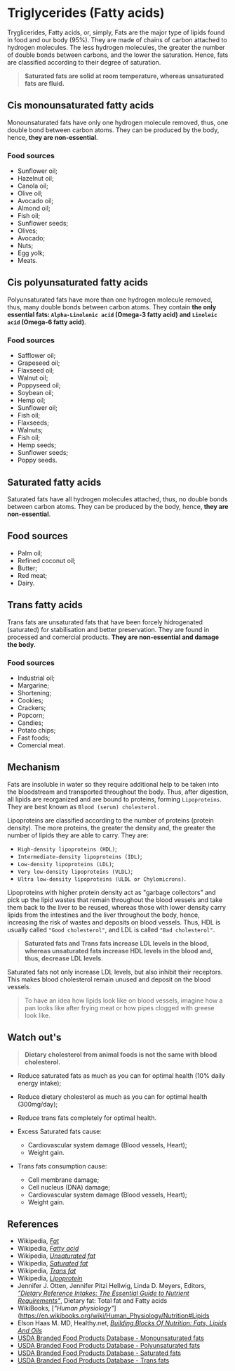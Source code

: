 # Triglycerides (Fatty acids)

Tryglicerides, Fatty acids, or, simply, Fats are the major type of lipids found in food and our body (95%). They are made of chains of carbon attached to hydrogen molecules. The less hydrogen molecules, the greater the number of double bonds between carbons, and the lower the saturation. Hence, fats are classified according to their degree of saturation.

> __Saturated fats are solid at room temperature, whereas unsaturated fats are fluid.__

## Cis monounsaturated fatty acids
Monounsaturated fats have only one hydrogen molecule removed, thus, one double bond between carbon atoms. They can be produced by the body, hence, __they are non-essential__.

### Food sources
- Sunflower oil;
- Hazelnut oil;
- Canola oil;
- Olive oil;
- Avocado oil;
- Almond oil;
- Fish oil;
- Sunflower seeds;
- Olives;
- Avocado;
- Nuts;
- Egg yolk;
- Meats.

## Cis polyunsaturated fatty acids
Polyunsaturated fats have more than one hydrogen molecule removed, thus, many double bonds between carbon atoms. They contain __the only essential fats: `Alpha-Linolenic acid` (Omega-3 fatty acid) and `Linoleic acid` (Omega-6 fatty acid)__.

### Food sources
- Safflower oil;
- Grapeseed oil;
- Flaxseed oil;
- Walnut oil;
- Poppyseed oil;
- Soybean oil;
- Hemp oil;
- Sunflower oil;
- Fish oil;
- Flaxseeds;
- Walnuts;
- Fish oil;
- Hemp seeds;
- Sunflower seeds;
- Poppy seeds.

## Saturated fatty acids
Saturated fats have all hydrogen molecules attached, thus, no double bonds between carbon atoms. They can be produced by the body, hence, __they are non-essential__.

## Food sources
- Palm oil;
- Refined coconut oil;
- Butter;
- Red meat;
- Dairy.

## Trans fatty acids
Trans fats are unsaturated fats that have been forcely hidrogenated (saturated) for stabilisation and better preservation. They are found in processed and comercial products. __They are non-essential and damage the body__.

### Food sources
- Industrial oil;
- Margarine;
- Shortening;
- Cookies;
- Crackers;
- Popcorn;
- Candies;
- Potato chips;
- Fast foods;
- Comercial meat.

## Mechanism
Fats are insoluble in water so they require additional help to be taken into the bloodstream and transported throughout the body. Thus, after digestion, all lipids are reorganized and are bound to proteins, forming `Lipoproteins`. They are best known as `Blood (serum) cholesterol.`

Lipoproteins are classified according to the number of proteins (protein density). The more proteins, the greater the density and, the greater the number of lipids they are able to carry. They are:
- `High-density lipoproteins (HDL)`;
- `Intermediate-density lipoproteins (IDL)`;
- `Low-density lipoproteins (LDL)`; 
- `Very low-density lipoproteins (VLDL)`;
- `Ultra low-density lipoproteins (ULDL or Chylomicrons)`.

Lipoproteins with higher protein density act as "garbage collectors" and pick up the lipid wastes that remain throughout the blood vessels and take them back to the liver to be reused, whereas those with lower density carry lipids from the intestines and the liver throughout the body, hence, increasing the risk of wastes and deposits on blood vessels. Thus, HDL is usually called `"Good cholesterol"`, and LDL is called `"Bad cholesterol"`.

> __Saturated fats and Trans fats increase LDL levels in the blood, whereas unsaturated fats increase HDL levels in the blood and, thus, decrease LDL levels__.

Saturated fats not only increase LDL levels, but also inhibit their receptors. This makes blood cholesterol remain unused and deposit on the blood vessels.

> To have an idea how lipids look like on blood vessels, imagine how a pan looks like after frying meat or how pipes clogged with greese look like.

## Watch out's
> __Dietary cholesterol from animal foods is not the same with blood cholesterol.__
- Reduce saturated fats as much as you can for optimal health (10% daily energy intake);
- Reduce dietary cholesterol as much as you can for optimal health (300mg/day);
- Reduce trans fats completely for optimal health.
- Excess Saturated fats cause:
    - Cardiovascular system damage (Blood vessels, Heart);
    - Weight gain.

- Trans fats consumption cause:
    - Cell membrane damage;
    - Cell nucleus (DNA) damage;
    - Cardiovascular system damage (Blood vessels, Heart);
    - Weight gain.

## References
- Wikipedia, [_Fat_](https://en.wikipedia.org/wiki/Fat)
- Wikipedia, [_Fatty acid_](https://en.wikipedia.org/wiki/Fatty_acid)
- Wikipedia, [_Unsaturated fat_](https://en.wikipedia.org/wiki/Unsaturated_fat)
- Wikipedia, [_Saturated fat_](https://en.wikipedia.org/wiki/Saturated_fat)
- Wikipedia, [_Trans fat_](https://en.wikipedia.org/wiki/Trans_fat)
- Wikipedia, [_Lipoprotein_](https://en.wikipedia.org/wiki/Lipoprotein)
- Jennifer J. Otten, Jennifer Pitzi Hellwig, Linda D. Meyers, Editors, [_"Dietary Reference Intakes: The Essential Guide to Nutrient Requirements"_](https://www.amazon.com/Dietary-Reference-Intakes-Essential-Requirements/dp/0309157420), Dietary fat: Total fat and Fatty acids
- WikiBooks, [_"Human physiology"_](https://en.wikibooks.org/wiki/Human_Physiology/Nutrition#Lipids
- Elson Haas M. MD, Healthy.net, [_Building Blocks Of Nutrition: Fats, Lipids And Oils_](http://www.healthy.net/Health/Article/Fats_Lipids_and_Oils/2099/1)
- [USDA Branded Food Products Database - Monounsaturated fats](https://ndb.nal.usda.gov/ndb/nutrients/report/nutrientsfrm?max=1000&offset=0&totCount=0&nutrient1=645&nutrient2=&nutrient3=&subset=0&sort=c&measureby=g)
- [USDA Branded Food Products Database - Polyunsaturated fats](https://ndb.nal.usda.gov/ndb/nutrients/report/nutrientsfrm?max=1000&offset=0&totCount=0&nutrient1=646&nutrient2=&nutrient3=&subset=0&sort=c&measureby=g)
- [USDA Branded Food Products Database - Saturated fats](https://ndb.nal.usda.gov/ndb/nutrients/report/nutrientsfrm?max=1000&offset=0&totCount=0&nutrient1=606&nutrient2=&nutrient3=&subset=0&sort=c&measureby=g)
- [USDA Branded Food Products Database - Trans fats](https://ndb.nal.usda.gov/ndb/nutrients/report/nutrientsfrm?max=1000&offset=0&totCount=0&nutrient1=605&nutrient2=&nutrient3=&subset=0&sort=c&measureby=g)